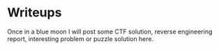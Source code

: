 
# Writeups

Once in a blue moon I will post some CTF solution, reverse engineering report, interesting problem or puzzle solution here.
